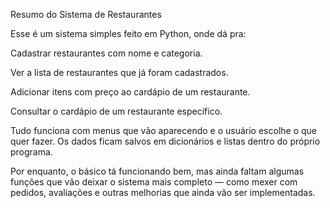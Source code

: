 Resumo do Sistema de Restaurantes

Esse é um sistema simples feito em Python, onde dá pra:

Cadastrar restaurantes com nome e categoria.

Ver a lista de restaurantes que já foram cadastrados.

Adicionar itens com preço ao cardápio de um restaurante.

Consultar o cardápio de um restaurante específico.


Tudo funciona com menus que vão aparecendo e o usuário escolhe o que quer fazer. Os dados ficam salvos em dicionários e listas dentro do próprio programa.

Por enquanto, o básico tá funcionando bem, mas ainda faltam algumas funções que vão deixar o sistema mais completo — como mexer com pedidos, avaliações e outras melhorias que ainda vão ser implementadas.